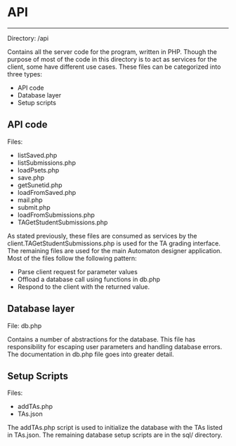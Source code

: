 # API
---

Directory: /api

Contains all the server code for the program, written in PHP. Though the purpose of most of the code in this directory is to act as services for the client, some have different use cases. These files can be categorized into three types:

* API code
* Database layer
* Setup scripts

## API code

Files:

* listSaved.php
* listSubmissions.php
* loadPsets.php
* save.php
* getSunetid.php
* loadFromSaved.php
* mail.php
* submit.php
* loadFromSubmissions.php
* TAGetStudentSubmissions.php

As stated previously, these files are consumed as services by the client.TAGetStudentSubmissions.php is used for the TA grading interface. The remaining files are used for the main Automaton designer application. Most of the files follow the following pattern: 

* Parse client request for parameter values
* Offload a database call using functions in db.php
* Respond to the client with the returned value.

## Database layer

File: db.php

Contains a number of abstractions for the database. This file has responsibility for escaping user parameters and handling database errors. The documentation in db.php file goes into greater detail.

## Setup Scripts

Files:

* addTAs.php
* TAs.json

The addTAs.php script is used to initialize the database with the TAs listed in TAs.json. The remaining database setup scripts are in the sql/ directory.